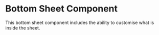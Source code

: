 # Bottom Sheet Component

This bottom sheet component includes the ability to customise what is inside the sheet.
